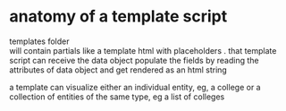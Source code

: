 # anatomy of a template script

templates folder  
will contain partials
like a template html with placeholders
.
that template script can receive the data object
populate the fields by reading the attributes of data object
and get rendered as an html string

a template can visualize
either an individual entity, eg, a college
or a collection of entities of the same type,
eg a list of colleges
